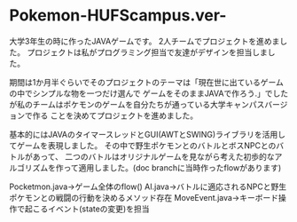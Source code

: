 # Pokemon-HUFScampus.ver-

大学3年生の時に作ったJAVAゲームです。
2人チームでプロジェクトを進めました。
プロジェクトは私がプログラミング担当で友達がデザインを担当しました。

期間は1か月半ぐらいでそのプロジェクトのテーマは「現在世に出ているゲームの中でシンプルな物を一つだけ選んで
ゲームをそのままJAVAで作ろう.」でしたが私のチームはポケモンのゲームを自分たちが通っている大学キャンパスバージョンで作る
ことを決めてプロジェクトを進めました。

基本的にはJAVAのタイマースレッドとGUI(AWTとSWING)ライブラリを活用してゲームを表現しました。
その中で野生ポケモンとのバトルとボスNPCとのバトルがあって、
二つのバトルはオリジナルゲームを見ながら考えた初歩的なアルゴリズムを作って適用しました。(doc branchに当時作ったflowがあります)

Pocketmon.java→ゲーム全体のflow()
AI.java→バトルに適応されるNPCと野生ポケモンとの戦闘の行動を決めるメソッド存在
MoveEvent.java→キーボード操作で起こるイベント(stateの変更)を担当
